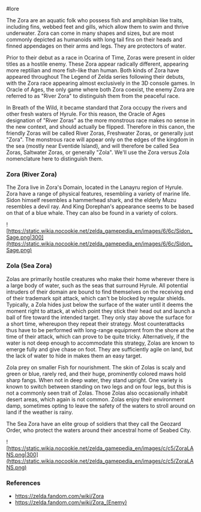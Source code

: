 #lore 

The Zora are an aquatic folk who possess fish and amphibian like traits, including fins, webbed feet and gills, which allow them to swim and thrive underwater. Zora can come in many shapes and sizes, but are most commonly depicted as humanoids with long tail fins on their heads and finned appendages on their arms and legs. They are protectors of water.

Prior to their debut as a race in Ocarina of Time, Zoras were present in older titles as a hostile enemy. These Zora appear radically different, appearing more reptilian and more fish-like than human. Both kinds of Zora have appeared throughout The Legend of Zelda series following their debuts, with the Zora race appearing almost exclusively in the 3D console games. In Oracle of Ages, the only game where both Zora coexist, the enemy Zora are referred to as "River Zora" to distinguish them from the peaceful race.

In Breath of the Wild, it became standard that Zora occupy the rivers and other fresh waters of Hyrule. For this reason, the Oracle of Ages designation of "River Zoras" as the more monstrous race makes no sense in the new context, and should actually be flipped. Therefore in this canon, the friendly Zoras will be called River Zoras, Freshwater Zoras, or generally just "Zora". The monstrous race will appear only on the edges of the kingdom in the sea (mostly near Eventide Island), and will therefore be called Sea Zoras, Saltwater Zoras, or generally "Zola". We'll use the Zora versus Zola nomenclature here to distinguish them.

### Zora (River Zora)

The Zora live in Zora's Domain, located in the Lanayru region of Hyrule. Zora have a range of physical features, resembling a variety of marine life. Sidon himself resembles a hammerhead shark, and the elderly Muzu resembles a devil ray. And King Dorephan's appearance seems to be based on that of a blue whale. They can also be found in a variety of colors.

![https://static.wikia.nocookie.net/zelda_gamepedia_en/images/6/6c/Sidon_Sage.png|300](https://static.wikia.nocookie.net/zelda_gamepedia_en/images/6/6c/Sidon_Sage.png)

### Zola (Sea Zora)

Zolas are primarily hostile creatures who make their home wherever there is a large body of water, such as the seas that surround Hyrule. All potential intruders of their domain are bound to find themselves on the receiving end of their trademark spit attack, which can't be blocked by regular shields. Typically, a Zola hides just below the surface of the water until it deems the moment right to attack, at which point they stick their head out and launch a ball of fire toward the intended target. They only stay above the surface for a short time, whereupon they repeat their strategy. Most counterattacks thus have to be performed with long-range equipment from the shore at the time of their attack, which can prove to be quite tricky. Alternatively, if the water is not deep enough to accommodate this strategy, Zolas are known to emerge fully and give chase on foot. They are sufficiently agile on land, but the lack of water to hide in makes them an easy target.

Zola prey on smaller Fish for nourishment. The skin of Zolas is scaly and green or blue, rarely red, and their huge, prominently colored maws hold sharp fangs. When not in deep water, they stand upright. One variety is known to switch between standing on two legs and on four legs, but this is not a commonly seen trait of Zolas. Those Zolas also occasionally inhabit desert areas, which again is not common. Zolas enjoy their environment damp, sometimes opting to leave the safety of the waters to stroll around on land if the weather is rainy.

The Sea Zora have an elite group of soldiers that they call the Geozard Order, who protect the waters around their ancestral home of Seabed City.

![https://static.wikia.nocookie.net/zelda_gamepedia_en/images/c/c5/ZoraLANS.png|300](https://static.wikia.nocookie.net/zelda_gamepedia_en/images/c/c5/ZoraLANS.png)


### References

* https://zelda.fandom.com/wiki/Zora
* https://zelda.fandom.com/wiki/Zora_(Enemy)
